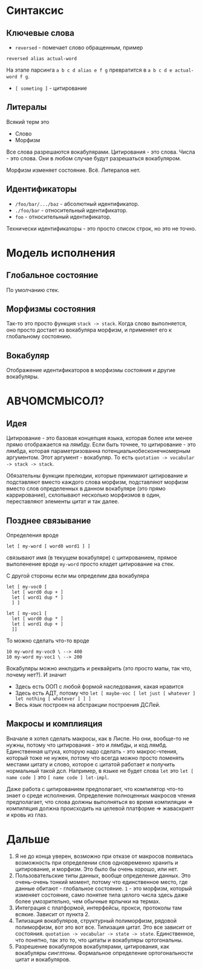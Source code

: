 # Синтаксис

## Ключевые слова
+ `reversed` - помечает слово обращенным, пример

```
reversed alias actual-word
```

На этапе парсинга `a b c d alias e f g` превратится в
`a b c d e actual-word f g`.

+ `[ someting ]` - цитирование

## Литералы

Всякий терм это

+ Слово
+ Морфизм

Все слова разрешаются вокабулярами. Цитирования - это слова. Числа - это
слова. Они в любом случае будут разрешаться вокабуляром.

Морфизм изменяет состояние. Всё. Литералов нет.

## Идентификаторы

+ `/foo/bar/.../baz` - абсолютный идентификатор.
+ `./foo/bar` - относительный идентификатор.
+ `foo` - относительный идентификатор.

Технически идентификаторы - это просто список строк, но это не точно.

# Модель исполнения

## Глобальное состояние

По умолчанию стек.

## Морфизмы состояния

Так-то это просто функция `stack -> stack`. Когда слово выполняется, оно
просто достает из вокабуляра морфизм, и применяет его к глобальному состоянию.

## Вокабуляр

Отображение идентификаторов в морфизмы состояния и другие вокабуляры.


# АВЧОМСМЫСОЛ?

## Идея

Цитирование - это базовая концепция языка, которая более или менее прямо
отображается на лямбду. Если быть точнее, то цитирование - это лямбда, которая
параметризованна потенциальнобесконечномерным аргументом. Этот аргумент -
вокабуляр. То есть `quotation -> vocabular -> stack -> stack`.

Обязательны функции прелюдии, которые принимают цитирование и подставляют
вместо каждого слова морфизм, подставляют морфизм вместо слов определенных
в данном вокабуляре (это прямо каррирование), схлопывают несколько морфизмов
в один, переставляют элементы цитат и так далее.

## Позднее связывание

Определения вроде
```
let [ my-word [ word0 word1 ] ]
```

связывают имя (в текущем вокабуляре) с цитированием, прямое выполенение вроде
`my-word` просто кладет цитирование на стек.

С другой стороны если мы определим два вокабуляра

```
let [ my-voc0 [
  let [ word0 dup + ]
  let [ word1 dup * ]
  ] ]
```

```
let [ my-voc1 [
  let [ word0 dup * ]
  let [ word1 dup + ]
  ]]
```

То можно сделать что-то вроде

```
10 my-word my-voc0 \ --> 400
10 my-word my-voc1 \ --> 200
```

Вокабуляры можно инклудить и реквайрить (это просто мапы, так что, почему нет?).
И значит

* Здесь есть ООП с любой формой наследования, какая нравится
* Здесь есть АДТ, потому что `let [ maybe-voc [ let just [ whatever ] let nothing [ whatever ] ] ]`
* Весь язык построен на абстракции построения ДСЛей.

## Макросы и комплияция

Вначале я хотел сделать макросы, как в Лиспе. Но они, вообще-то не нужны, потому что
цитирования - это и лямбды, и код лямбд. Единственная штука, которую надо сделать - это
макрос-чтения, который тоже не нужен, потому что всегда можно просто поменять местами цитату
и слово, которое с цитатой работает и получить нормальный такой дсл. Например, в языке
не будет слова `let` это `let [ name code ]` это `[ name code ] let-impl`.

Даже работа с цитированием предполагает, что компилятор что-то знает о среде исполнения.
Определение полноценных макросов чтения предполагает, что слова должны выполняться во время
компиляции => компиляция должна происходить на целевой платформе => жаваскрипт и кровь из глаз.


# Дальше

1. Я не до конца уверен, возможно при отказе от макросов появилась возможность при определении
слов одновременно хранить и цитирование, и морфизм. Это было бы очень хорошо, или нет.
2. Пользовательские типы данных, вообще определение данных. Это очень-очень тонкий момент, потому
что единственное место, где данные обитают - глобальное состояние. `1` - это морфизм, который
изменяет состояние, само понятие типа целого числа здесь даже более умозрительно, чем обычные
ярлычки на термах.
3. Интеграция с платформой, интерфейсы, прокси, протоколы там всякие. Зависит от пункта 2.
4. Типизация вокабуляров, структурный полиморфизм, рядовой полиморфизм, вот это вот все.
Типизация цитат. Это все зависит от состояния. `quotation -> vocabular -> state -> state`.
Единственное, что понятно, так это то, что цитаты и вокабуляры ортогональны.
5. Разрешение вокабуляров вокабулярами, цитирования, как вокабуляры синглтоны. Формальное
определение ортогональности цитат и вокабуляров.
